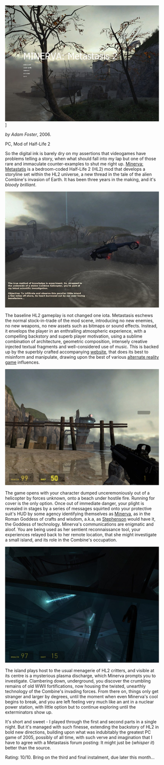 <!--
.. title: Minerva: Metastasis
.. slug: minerva-metastasis
.. date: 2007-04-05 00:24:11-05:00
.. tags: games
.. link: 
.. description: 
.. type: text
-->


![Title screen](/files/2007/04/metastasis_1_background0000.jpg)]

*by Adam Foster*, 2006.

PC, Mod of Half-Life 2

So the digital ink is barely dry on my assertions that videogames have
problems telling a story, when what should fall into my lap but one of
those rare and immaculate counter-examples to shut me right up.
[Minerva: Metastatis](http://www.hylobatidae.org/minerva/) is a
bedroom-coded Half-Life 2 (HL2) mod that develops a storyline set within
the HL2 universe, a new thread in the tale of the alien Combine's
invasion of Earth. It has been three years in the making, and it's
*bloody brilliant*.

![](/files/2007/04/metastasis_10004.jpg)

The baseline HL2 gameplay is not changed one iota. Metastasis eschews
the normal stock-in-trade of the mod scene, introducing no new enemies,
no new weapons, no new assets such as bitmaps or sound effects. Instead,
it envelops the player in an enthralling atmospheric experience, with a
compelling backstory and superb player motivation, using a sublime
combination of architecture, geometric composition, intensely creative
injected textual fragments and well-considered use of music. This is
backed up by the superbly crafted accompanying
[website](http://www.hylobatidae.org/minerva/), that does its best to
misinform and manipulate, drawing upon the best of various [alternate
reality game](http://en.wikipedia.org/wiki/Alternate_reality_game)
influences.

![Shoreline](/files/2007/04/metastasis_10012.jpg)

The game opens with your character dumped unceremoniously out of a
helicopter by forces unknown, onto a beach under hostile fire. Running
for cover is the only option. Once out of immediate danger, your plight
is revealed in stages by a series of messages squirted onto your
protective suit's HUD by some agency identifying themselves as
[Minerva](http://en.wikipedia.org/wiki/Minerva), as in the Roman Goddess
of crafts and wisdom, a.k.a, as
[Stephenson](http://www.amazon.com/Snow-Crash-Bantam-Spectra-Book/dp/0553380958)
would have it, the Goddess of technology. Minerva's communications are
enigmatic and aloof. You are being used as her sentient reconnaissance
tool, your experiences relayed back to her remote location, that she
might investigate a small island, and its role in the Combine's
occupation.

![Down the rabbit hole](/files/2007/04/metastasis_20021.jpg)

The island plays host to the usual menagerie of HL2 critters, and
visible at its centre is a mysterious plasma discharge, which Minerva
prompts you to investigate. Clambering down, underground, you discover
the crumbling remains of old WWII fortifications, now housing the
twisted, unearthly technology of the Combine's invading forces. From
there on, things only get stranger and larger by degrees, until the
moment when even Minerva's cool begins to break, and you are left
feeling very much like an ant in a nuclear power station, with little
option but to continue exploring until the exterminators show up.

It's short and sweet - I played through the first and second parts in a
single night. But it's managed with such finesse, extending the
backstory of HL2 in bold new directions, building upon what was
indubitably the greatest PC game of 2005, possibly of all time, with
such verve and imagination that I have to agree with a Metastasis forum
posting: It might just be (*whisper it*) better than the source.

Rating: 10/10.
Bring on the third and final instalment, due later this month...